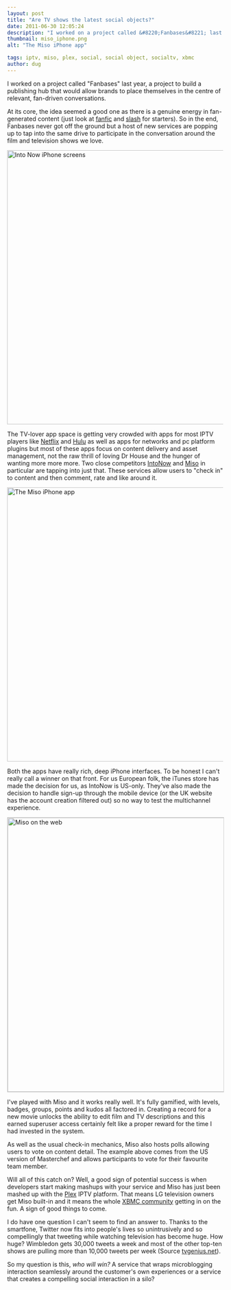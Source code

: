 ```yaml
---
layout: post
title: "Are TV shows the latest social objects?"
date: 2011-06-30 12:05:24
description: "I worked on a project called &#8220;Fanbases&#8221; last year, a project to build a publishing hub that would allow brands to place themselves in the centre of relevant, fan-driven conversations. At its core, the idea seemed a good one as&#8230;"
thumbnail: miso_iphone.png
alt: "The Miso iPhone app"

tags: iptv, miso, plex, social, social object, socialtv, xbmc
author: dug
---
```


<p>I worked on a project called "Fanbases" last year, a project to build a publishing hub that would allow brands to place themselves in the centre of relevant, fan-driven conversations. </p>

<p>At its core, the idea seemed a good one as there is a genuine energy in fan-generated content (just look at <a href="http://en.wikipedia.org/wiki/Fanfic">fanfic</a> and <a href="http://en.wikipedia.org/wiki/Slash_fiction">slash</a> for starters). So in the end, Fanbases never got off the ground but a host of new services are popping up to tap into the same drive to participate in the conversation around the film and television shows we love.</p>

<p><a href="http://donkeyontheedge.com/assets_c/2011/06/into_now-634.html" onclick="window.open('http://donkeyontheedge.com/assets_c/2011/06/into_now-634.html','popup','width=668,height=483,scrollbars=no,resizable=no,toolbar=no,directories=no,location=no,menubar=no,status=no,left=0,top=0'); return false"><img src="http://donkeyontheedge.com/assets_c/2011/06/into_now-thumb-580x419-634.png" width="640" foo="419" alt="Into Now iPhone screens"  style="" /></a></p>

<p>The TV-lover app space is getting very crowded with apps for most <span class="caps">IPTV </span>players like <a href="https://www.netflix.com/">Netflix</a> and <a href="http://www.hulu.com/tv">Hulu</a> as well as apps for networks and pc platform plugins but most of these apps focus on content delivery and asset management, not the raw thrill of loving Dr House and the hunger of wanting more more more. Two close competitors <a href="http://www.intonow.com">IntoNow</a> and <a href="http://gomiso.com">Miso</a> in particular are tapping into just that. These services allow users to "check in" to content and then comment, rate and like around it.</p>

<p><a href="http://donkeyontheedge.com/assets_c/2011/06/miso_iphone-644.html" onclick="window.open('http://donkeyontheedge.com/assets_c/2011/06/miso_iphone-644.html','popup','width=1320,height=960,scrollbars=no,resizable=no,toolbar=no,directories=no,location=no,menubar=no,status=no,left=0,top=0'); return false"><img src="http://donkeyontheedge.com/assets_c/2011/06/miso_iphone-thumb-580x421-644.png" width="640" foo="421" alt="The Miso iPhone app"  style="" /></a></p>

<p>Both the apps have really rich, deep iPhone interfaces. To be honest I can't really call a winner on that front. For us European folk, the iTunes store has made the decision for us, as IntoNow is US-only. They've also made the decision to handle sign-up through the mobile device (or the UK website has the account creation filtered out) so no way to test the multichannel experience.</p>

<p><a href="http://donkeyontheedge.com/assets_c/2011/06/miso_web_page-640.html" onclick="window.open('http://donkeyontheedge.com/assets_c/2011/06/miso_web_page-640.html','popup','width=973,height=755,scrollbars=no,resizable=no,toolbar=no,directories=no,location=no,menubar=no,status=no,left=0,top=0'); return false"><img src="http://donkeyontheedge.com/assets_c/2011/06/miso_web_page-thumb-580x450-640.png" width="640" foo="450" alt="Miso on the web"  style="border:1px solid #ccc;" /></a></p>

<p>I've played with Miso and it works really well. It's fully gamified, with levels, badges, groups, points and kudos all factored in. Creating a record for a new movie unlocks the ability to edit film and TV descriptions and this earned superuser access certainly felt like a proper reward for the time I had invested in the system.</p>

<p>As well as the usual check-in mechanics, Miso also hosts polls allowing users to vote on content detail. The example above comes from the US version of Masterchef and allows participants to vote for their favourite team member.</p>

<p>Will all of this catch on? Well, a good sign of potential success is when developers start making mashups with your service and Miso has just been mashed up with the <a href="http://www.plexapp.com/">Plex</a> <span class="caps">IPTV </span>platform. That means LG television owners get Miso built-in and it means the whole <a href="http://forum.xbmc.org/"><span class="caps">XBMC </span>community</a> getting in on the fun. A sign of good things to come.</p>

<p>I do have one question I can't seem to find an answer to. Thanks to the smartfone, Twitter now fits into people's lives so unintrusively and so compellingly that tweeting while watching television has become huge. How huge? Wimbledon gets 30,000 tweets a week and most of the other top-ten shows are pulling more than 10,000 tweets per week (Source <a href="http://www.tvgenius.net/socialtvstats/">tvgenius.net</a>). </p>

<p>So my question is this, <em>who will win?</em> A service that wraps microblogging interaction seamlessly around the customer's own experiences or a service that creates a compelling social interaction in a silo?</p>
